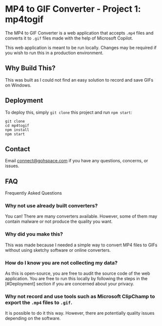 # MP4 to GIF Converter - Project 1: mp4togif
The MP4 to GIF Converter is a web application that accepts `.mp4` files and converts it to `.gif` files made with the help of Microsoft Copilot.

This web application is meant to be run locally. Changes may be required if you wish to run this in a production environment.

## Why Build This?
This was built as I could not find an easy solution to record and save GIFs on Windows.

## Deployment
To deploy this, simply `git clone` this project and run `npm start`:

```
git clone
cd mp4togif
npm install
npm start
```

## Contact
Email [connect@gohspace.com](mailto:connect@gohspace.com?subject=MP4%20to%20GIF%20Converter) if you have any questions, concerns, or issues.

## FAQ
Frequently Asked Questions

### Why not use already built converters?
You can! There are many converters available. However, some of them may contain malware or not produce the quality you want.

### Why did you make this?
This was made because I needed a simple way to convert MP4 files to GIFs without using sketchy software or online converters.

### How do I know you are not collecting my data?
As this is open-source, you are free to audit the source code of the web application. You are free to run this locally by following the steps in the [#Deployment] section if you are concerned about your privacy.

### Why not record and use tools such as Microsoft ClipChamp to export the `.mp4` files to `.gif`.
It is possible to do it this way. However, there are potentially quality issues depending on the software.
